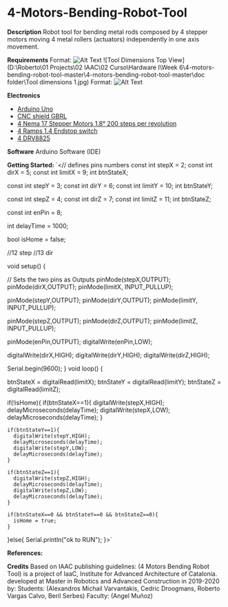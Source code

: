 # 4-Motors-Bending-Robot-Tool

**Description**
Robot tool for bending metal rods composed by 4 stepper motors moving 4 metal rollers (actuators) independently in one axis movement.

**Requirements**
 Format: ![Alt Text](url)
 ![Tool Dimensions Top View](D:\Roberto\01 Projects\02 IAAC\02 Curso\Hardware I\Week 6\4-motors-bending-robot-tool-master\4-motors-bending-robot-tool-master\doc folder\Tool dimensions 1.jpg)
 Format: ![Alt Text](url)
 
**Electronics**
* [Arduino Uno](https://www.amazon.es/Longruner-Tarjeta-Expansi%C3%B3n-Controlador-LK75/dp/B072N4FMRN/ref=sr_1_8?__mk_es_ES=%C3%85M%C3%85%C5%BD%C3%95%C3%91&keywords=grbl&qid=1573215919&sr=8-8&th=1)
* [CNC shield GBRL](https://www.amazon.es/Longruner-Tarjeta-Expansi%C3%B3n-Controlador-LK75/dp/B072N4FMRN/ref=sr_1_8?__mk_es_ES=%C3%85M%C3%85%C5%BD%C3%95%C3%91&keywords=grbl&qid=1573215919&sr=8-8&th=1)
* [4 Nema 17 Stepper Motors 1.8° 200 steps per revolution](https://www.amazon.es/Longruner-Tarjeta-Expansi%C3%B3n-Controlador-LK75/dp/B072N4FMRN/ref=sr_1_8?__mk_es_ES=%C3%85M%C3%85%C5%BD%C3%95%C3%91&keywords=grbl&qid=1573215919&sr=8-8&th=1)
* [4 Ramps 1.4 Endstop switch](https://www.amazon.es/Longruner-Tarjeta-Expansi%C3%B3n-Controlador-LK75/dp/B072N4FMRN/ref=sr_1_8?__mk_es_ES=%C3%85M%C3%85%C5%BD%C3%95%C3%91&keywords=grbl&qid=1573215919&sr=8-8&th=1)
* [4 DRV8825](https://www.amazon.es/Longruner-Tarjeta-Expansi%C3%B3n-Controlador-LK75/dp/B072N4FMRN/ref=sr_1_8?__mk_es_ES=%C3%85M%C3%85%C5%BD%C3%95%C3%91&keywords=grbl&qid=1573215919&sr=8-8&th=1)


**Software**
Arduino Software (IDE)

**Getting Started:**
`<// defines pins numbers
const int stepX = 2;
const int dirX  = 5;
const int limitX = 9;
int btnStateX;

const int stepY = 3;
const int dirY  = 6;
const int limitY = 10;
int btnStateY;

const int stepZ = 4;
const int dirZ  = 7;
const int limitZ = 11;
int btnStateZ;

const int enPin = 8;

int delayTime = 1000;

bool isHome = false;

//12 step
//13 dir

void setup() {

  // Sets the two pins as Outputs
  pinMode(stepX,OUTPUT);
  pinMode(dirX,OUTPUT);
  pinMode(limitX, INPUT_PULLUP);

  pinMode(stepY,OUTPUT);
  pinMode(dirY,OUTPUT);
  pinMode(limitY, INPUT_PULLUP);

  pinMode(stepZ,OUTPUT);
  pinMode(dirZ,OUTPUT);
  pinMode(limitZ, INPUT_PULLUP);

  pinMode(enPin,OUTPUT);
  digitalWrite(enPin,LOW);

  digitalWrite(dirX,HIGH);
  digitalWrite(dirY,HIGH);
  digitalWrite(dirZ,HIGH);

  Serial.begin(9600);
}
void loop() {

  btnStateX = digitalRead(limitX);
  btnStateY = digitalRead(limitY);
  btnStateZ = digitalRead(limitZ);

  if(!isHome){
    if(btnStateX==1){
      digitalWrite(stepX,HIGH);
      delayMicroseconds(delayTime);
      digitalWrite(stepX,LOW);
      delayMicroseconds(delayTime);
    }

    if(btnStateY==1){
      digitalWrite(stepY,HIGH);
      delayMicroseconds(delayTime);
      digitalWrite(stepY,LOW);
      delayMicroseconds(delayTime);
    }

    if(btnStateZ==1){
      digitalWrite(stepZ,HIGH);
      delayMicroseconds(delayTime);
      digitalWrite(stepZ,LOW);
      delayMicroseconds(delayTime);
    }

    if(btnStateX==0 && btnStateY==0 && btnStateZ==0){
      isHome = true;
    }
  }else{
    Serial.println("ok to RUN");
  }>`

**References:**

**Credits**
Based on IAAC publishing guidelines:
(4 Motors Bending Robot Tool) is a project of IaaC, Institute for Advanced Architecture of Catalonia. developed at Master in Robotics and Advanced Construction in 2019-2020 by:
Students: (Alexandros Michail Varvantakis, Cedric Droogmans, Roberto Vargas Calvo, Beril Serbes)
Faculty: (Angel Muñoz)
